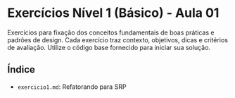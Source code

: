 # Exercícios Nível 1 (Básico) - Aula 01

Exercícios para fixação dos conceitos fundamentais de boas práticas e padrões de design. Cada exercício traz contexto, objetivos, dicas e critérios de avaliação. Utilize o código base fornecido para iniciar sua solução.

## Índice
- `exercicio1.md`: Refatorando para SRP
